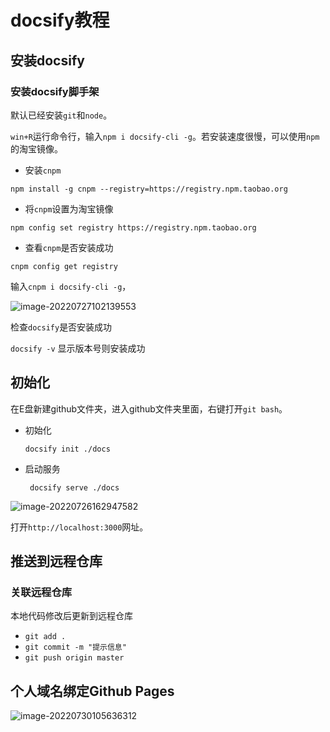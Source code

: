 # **docsify教程**

## 安装docsify

### 安装docsify脚手架

默认已经安装`git`和`node`。

`win+R`运行命令行，输入`npm i docsify-cli -g`。若安装速度很慢，可以使用`npm`的淘宝镜像。

* 安装`cnpm`

`npm install -g cnpm --registry=https://registry.npm.taobao.org`

* 将`cnpm`设置为淘宝镜像

`npm config set registry https://registry.npm.taobao.org`

* 查看`cnpm`是否安装成功

`cnpm config get registry `

输入`cnpm i docsify-cli -g`，

![image-20220727102139553](https://cdn.jsdelivr.net/gh/xubenshan/pic-blog@main/img/202207271021617.png)

检查`docsify`是否安装成功

`docsify -v`  显示版本号则安装成功

## 初始化

在E盘新建github文件夹，进入github文件夹里面，右键打开`git bash`。

* 初始化

  `docsify init ./docs`

* 启动服务

  ` docsify serve ./docs`

![image-20220726162947582](https://cdn.jsdelivr.net/gh/xubenshan/pic-blog@main/img/202207271020075.png)

打开`http://localhost:3000`网址。

## **推送到远程仓库**

### 关联远程仓库

本地代码修改后更新到远程仓库

*   `git add .`
*   `git commit -m "提示信息"`  
*  `git push origin master`

## 个人域名绑定Github Pages

![image-20220730105636312](https://cdn.jsdelivr.net/gh/xubenshan/pic-blog@main/img/image-20220730105636312.png)



